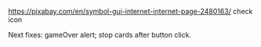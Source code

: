 https://pixabay.com/en/symbol-gui-internet-internet-page-2480163/
check icon


Next fixes: gameOver alert;
stop cards after button click. 
